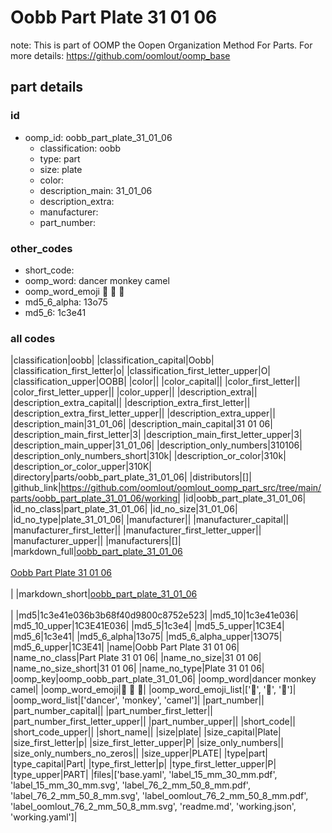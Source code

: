 # Oobb Part Plate 31 01 06  

note: This is part of OOMP the Oopen Organization Method For Parts. For more details: https://github.com/oomlout/oomp_base

##  part details





### id
* oomp_id: oobb_part_plate_31_01_06
  * classification: oobb
  * type: part
  * size: plate
  * color: 
  * description_main: 31_01_06
  * description_extra: 
  * manufacturer: 
  * part_number: 

### other_codes
* short_code: 
* oomp_word: dancer monkey camel
* oomp_word_emoji :dancer: :monkey: :camel:
* md5_6_alpha: 13o75
* md5_6: 1c3e41

### all codes 
|classification|oobb|
|classification_capital|Oobb|
|classification_first_letter|o|
|classification_first_letter_upper|O|
|classification_upper|OOBB|
|color||
|color_capital||
|color_first_letter||
|color_first_letter_upper||
|color_upper||
|description_extra||
|description_extra_capital||
|description_extra_first_letter||
|description_extra_first_letter_upper||
|description_extra_upper||
|description_main|31_01_06|
|description_main_capital|31 01 06|
|description_main_first_letter|3|
|description_main_first_letter_upper|3|
|description_main_upper|31_01_06|
|description_only_numbers|310106|
|description_only_numbers_short|310k|
|description_or_color|310k|
|description_or_color_upper|310K|
|directory|parts/oobb_part_plate_31_01_06|
|distributors|[]|
|github_link|https://github.com/oomlout/oomlout_oomp_part_src/tree/main/parts/oobb_part_plate_31_01_06/working|
|id|oobb_part_plate_31_01_06|
|id_no_class|part_plate_31_01_06|
|id_no_size|31_01_06|
|id_no_type|plate_31_01_06|
|manufacturer||
|manufacturer_capital||
|manufacturer_first_letter||
|manufacturer_first_letter_upper||
|manufacturer_upper||
|manufacturers|[]|
|markdown_full|[oobb_part_plate_31_01_06](https://github.com/oomlout/oomlout_oomp_part_src/tree/main/parts/oobb_part_plate_31_01_06/working)<br>[](https://github.com/oomlout/oomlout_oomp_part_src/tree/main/parts/oobb_part_plate_31_01_06/working)<br>[Oobb Part Plate 31 01 06](https://github.com/oomlout/oomlout_oomp_part_src/tree/main/parts/oobb_part_plate_31_01_06/working)<br><br>|
|markdown_short|[oobb_part_plate_31_01_06](https://github.com/oomlout/oomlout_oomp_part_src/tree/main/parts/oobb_part_plate_31_01_06/working)<br><br>|
|md5|1c3e41e036b3b68f40d9800c8752e523|
|md5_10|1c3e41e036|
|md5_10_upper|1C3E41E036|
|md5_5|1c3e4|
|md5_5_upper|1C3E4|
|md5_6|1c3e41|
|md5_6_alpha|13o75|
|md5_6_alpha_upper|13O75|
|md5_6_upper|1C3E41|
|name|Oobb Part Plate 31 01 06|
|name_no_class|Part Plate 31 01 06|
|name_no_size|31 01 06|
|name_no_size_short|31 01 06|
|name_no_type|Plate 31 01 06|
|oomp_key|oomp_oobb_part_plate_31_01_06|
|oomp_word|dancer monkey camel|
|oomp_word_emoji|:dancer: :monkey: :camel:|
|oomp_word_emoji_list|[':dancer:', ':monkey:', ':camel:']|
|oomp_word_list|['dancer', 'monkey', 'camel']|
|part_number||
|part_number_capital||
|part_number_first_letter||
|part_number_first_letter_upper||
|part_number_upper||
|short_code||
|short_code_upper||
|short_name||
|size|plate|
|size_capital|Plate|
|size_first_letter|p|
|size_first_letter_upper|P|
|size_only_numbers||
|size_only_numbers_no_zeros||
|size_upper|PLATE|
|type|part|
|type_capital|Part|
|type_first_letter|p|
|type_first_letter_upper|P|
|type_upper|PART|
|files|['base.yaml', 'label_15_mm_30_mm.pdf', 'label_15_mm_30_mm.svg', 'label_76_2_mm_50_8_mm.pdf', 'label_76_2_mm_50_8_mm.svg', 'label_oomlout_76_2_mm_50_8_mm.pdf', 'label_oomlout_76_2_mm_50_8_mm.svg', 'readme.md', 'working.json', 'working.yaml']|
